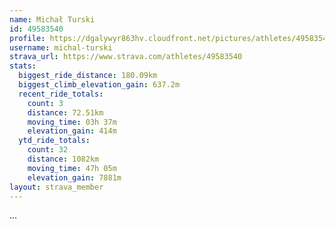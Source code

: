 ```yaml
---
name: Michał Turski
id: 49583540
profile: https://dgalywyr863hv.cloudfront.net/pictures/athletes/49583540/14729338/1/large.jpg
username: michal-turski
strava_url: https://www.strava.com/athletes/49583540
stats:
  biggest_ride_distance: 180.09km
  biggest_climb_elevation_gain: 637.2m
  recent_ride_totals:
    count: 3
    distance: 72.51km
    moving_time: 03h 37m
    elevation_gain: 414m
  ytd_ride_totals:
    count: 32
    distance: 1082km
    moving_time: 47h 05m
    elevation_gain: 7881m
layout: strava_member
--- 
```

...
